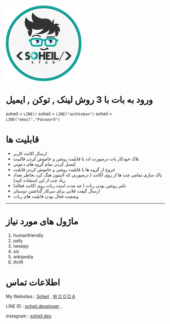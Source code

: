 ![Soheil](/logo.png)

# ورود به بات با 3 روش لینک , توکن , ایمیل 

soheil = `LINE()`
soheil = `LINE("authtoken")`
soheil = `LINE("email","Password")`


# قابلیت ها

- ارسال اکانت کاربر 
- بلاک خودکار بات درصورت ادد با قابلیت روشن و خاموش کردن قالبیت
- کنسل کردن تمام گروه های دعوتی
- خروج از گروه ها با قابلیت روشن و خاموش کردن قابلیت
- پاک سازی تمامی چت ها از روی اکانت ( درصورتی که لاینتون هنگ کرد بخاطر تعداد زیاد چت از این استفاده کنید)
- تامر روشن بودن ربات ( چه مدت است ربات روی اکانت فعاله)
- ارسال گیفت قلابی برای سرکار گذاشتن دوستان
- وضعیت فعال بودن قابلیت های ربات
_________________________________

# ماژول های مورد نیاز

1. humanfriendly
2. pafy
3. tweepy
4. six
5. wikipedia
6. thrift


# اطلاعات تماس

My Websites : [3oheil](https://3oheil.com)  ,  [W O O D A](httpS://www.wooda.ir)

LINE ID : [soheil.developer](http://line.me/ti/p/~soheil.developer) , 

instagram : [soheil.dev](http://instagram.com/soheil.dev)
